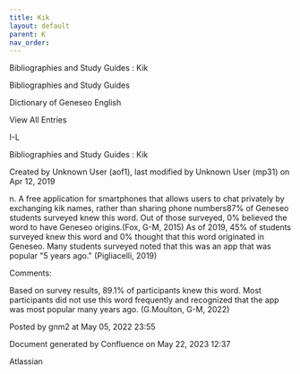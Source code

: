 ```yaml
---
title: Kik
layout: default
parent: K
nav_order:
---
```


Bibliographies and Study Guides : Kik

Bibliographies and Study Guides

Dictionary of Geneseo English

View All Entries

I-L

Bibliographies and Study Guides : Kik

Created by  Unknown User (aof1), last modified by  Unknown User (mp31) on Apr 12, 2019

n. A free application for smartphones that allows users to chat privately by exchanging kik names, rather than sharing phone numbers87% of Geneseo students surveyed knew this word. Out of those surveyed, 0% believed the word to have Geneseo origins.(Fox, G-M, 2015) As of 2019, 45% of students surveyed knew this word and 0% thought that this word originated in Geneseo. Many students surveyed noted that this was an app that was popular &quot;5 years ago.&quot; (Pigliacelli, 2019)

Comments:

Based on survey results, 89.1% of participants knew this word. Most participants did not use this word frequently and recognized that the app was most popular many years ago. (G.Moulton, G-M, 2022)

Posted by gnm2 at May 05, 2022 23:55

Document generated by Confluence on May 22, 2023 12:37

Atlassian

